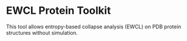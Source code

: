 # EWCL Protein Toolkit

This tool allows entropy-based collapse analysis (EWCL) on PDB protein structures without simulation.
